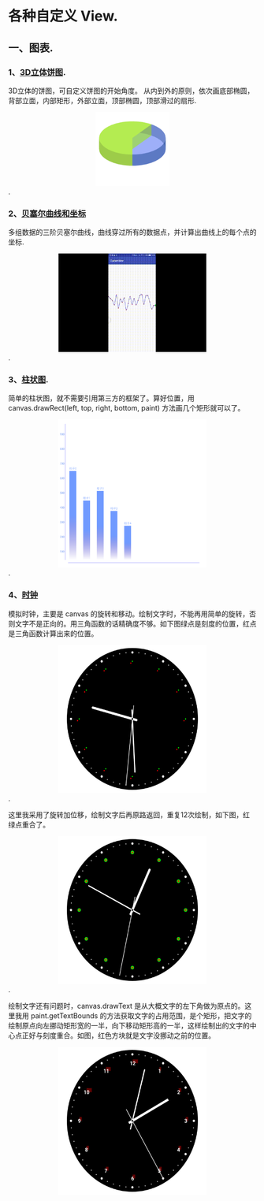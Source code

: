 # 各种自定义 View. 
## 一、图表. 
### 1、[3D立体饼图](https://github.com/wongtaian/CustomView/blob/ca132770ef027e3c26d0bab3f2a2b9e170eab2b5/app/src/main/java/com/konggeek/hz/customview/chart/PieChart3DView.java).
  3D立体的饼图，可自定义饼图的开始角度。
  从内到外的原则，依次画底部椭圆，背部立面，内部矩形，外部立面，顶部椭圆，顶部滑过的扇形.
   <div align=center><img width="150" height="150" src="https://github.com/wongtaian/CustomView/blob/master/png/BE29CEE797E6D644D00AE77A557184E7.png"/></div>.


 ### 2、[贝塞尔曲线和坐标](https://github.com/wongtaian/CustomView/blob/ca132770ef027e3c26d0bab3f2a2b9e170eab2b5/app/src/main/java/com/konggeek/hz/customview/chart/BezierViw.java)
  多组数据的三阶贝塞尔曲线，曲线穿过所有的数据点，并计算出曲线上的每个点的坐标.
 <div align=center><img width="300" height="200" src="https://github.com/wongtaian/CustomView/blob/master/png/bezierViw.gif"/></div>.

 ### 3、[柱状图](https://github.com/wongtaian/CustomView/blob/ca132770ef027e3c26d0bab3f2a2b9e170eab2b5/app/src/main/java/com/konggeek/hz/customview/chart/BarChartView.java).
   简单的柱状图，就不需要引用第三方的框架了。算好位置，用 canvas.drawRect(left, top, right, bottom, paint) 方法画几个矩形就可以了。
   <div align=center><img width="300" height="300" src="https://github.com/wongtaian/CustomView/blob/master/png/D59CD05159CE687CEB14EF3E78F75A4F.png"/></div>.

### 4、[时钟](https://github.com/wongtaian/CustomView/blob/ca132770ef027e3c26d0bab3f2a2b9e170eab2b5/app/src/main/java/com/konggeek/hz/customview/chart/ClockView.java)
   模拟时钟，主要是 canvas 的旋转和移动。绘制文字时，不能再用简单的旋转，否则文字不是正向的。用三角函数的话精确度不够。如下图绿点是刻度的位置，红点是三角函数计算出来的位置。
   <div align=center><img width="300" height="300" src="https://github.com/wongtaian/CustomView/blob/master/png/clock1.png"/></div>.

   这里我采用了旋转加位移，绘制文字后再原路返回，重复12次绘制，如下图，红绿点重合了。
   <div align=center><img width="300" height="300" src="https://github.com/wongtaian/CustomView/blob/ca132770ef027e3c26d0bab3f2a2b9e170eab2b5/png/clock2.jpg"/></div>.

   绘制文字还有问题时，canvas.drawText 是从大概文字的左下角做为原点的。这里我用 paint.getTextBounds 的方法获取文字的占用范围，是个矩形，把文字的绘制原点向左挪动矩形宽的一半，向下移动矩形高的一半，这样绘制出的文字的中心点正好与刻度重合。如图，红色方块就是文字没挪动之前的位置。
   <div align=center><img width="300" height="300" src="https://github.com/wongtaian/CustomView/blob/ca132770ef027e3c26d0bab3f2a2b9e170eab2b5/png/clock3.jpg"/></div>